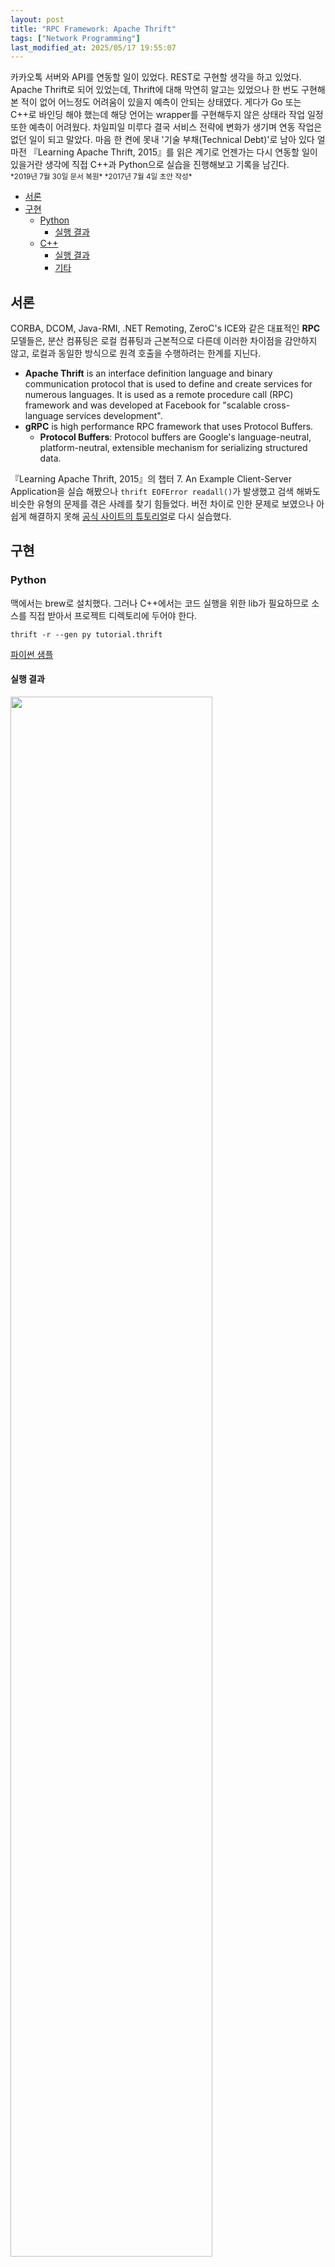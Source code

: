 ```yaml
---
layout: post
title: "RPC Framework: Apache Thrift"
tags: ["Network Programming"]
last_modified_at: 2025/05/17 19:55:07
---
```


<div class="message">
카카오톡 서버와 API를 연동할 일이 있었다. REST로 구현할 생각을 하고 있었다. Apache Thrift로 되어 있었는데, Thrift에 대해 막연히 알고는 있었으나 한 번도 구현해본 적이 없어 어느정도 어려움이 있을지 예측이 안되는 상태였다. 게다가 Go 또는 C++로 바인딩 해야 했는데 해당 언어는 wrapper를 구현해두지 않은 상태라 작업 일정 또한 예측이 어려웠다. 차일피일 미루다 결국 서비스 전략에 변화가 생기며 연동 작업은 없던 일이 되고 말았다. 마음 한 켠에 못내 '기술 부채(Technical Debt)'로 남아 있다 얼마전 『Learning Apache Thrift, 2015』를 읽은 계기로 언젠가는 다시 연동할 일이 있을거란 생각에 직접 C++과 Python으로 실습을 진행해보고 기록을 남긴다.
</div>

<small>
*2019년 7월 30일 문서 복원*  
*2017년 7월 4일 초안 작성*  
</small>

<!-- TOC -->

- [서론](#서론)
- [구현](#구현)
    - [Python](#python)
        - [실행 결과](#실행-결과)
    - [C++](#c)
        - [실행 결과](#실행-결과-1)
        - [기타](#기타)

<!-- /TOC -->

## 서론
CORBA, DCOM, Java-RMI, .NET Remoting, ZeroC's ICE와 같은 대표적인 **RPC** 모델들은, 분산 컴퓨팅은 로컬 컴퓨팅과 근본적으로 다른데 이러한 차이점을 감안하지 않고, 로컬과 동일한 방식으로 원격 호출을 수행하려는 한계를 지닌다.

- **Apache Thrift** is an interface definition language and binary communication protocol that is used to define and create services for numerous languages. It is used as a remote procedure call (RPC) framework and was developed at Facebook for "scalable cross-language services development".
- **gRPC** is high performance RPC framework that uses Protocol Buffers.
    - **Protocol Buffers**: Protocol buffers are Google's language-neutral, platform-neutral, extensible mechanism for serializing structured data.

『Learning Apache Thrift, 2015』의 챕터 7. An Example Client-Server Application을 실습 해봤으나 `thrift EOFError readall()`가 발생했고 검색 해봐도 비슷한 유형의 문제를 겪은 사례를 찾기 힘들었다. 버전 차이로 인한 문제로 보였으나 아쉽게 해결하지 못해 [공식 사이트의 튜토리얼](https://thrift.apache.org/tutorial/)로 다시 실습했다.

## 구현
### Python
맥에서는 brew로 설치했다. 그러나 C++에서는 코드 실행을 위한 lib가 필요하므로 소스를 직접 받아서 프로젝트 디렉토리에 두어야 한다.
```
thrift -r --gen py tutorial.thrift
```
[파이썬 샘플](https://thrift.apache.org/tutorial/py)

#### 실행 결과
<img src="http://likejazz.com/images/2017/thrift.png" width="80%">

### C++
[C++ 가이드](https://thrift.apache.org/tutorial/cpp)에는 빌드 방법이 따로 없어 CMake로 빌드를 진행해보았다. C++11 버전으로 설정해야 `error: no member named 'bind' in namespace 'std';` 오류가 발생하지 않으며, gen-cpp의 소스까지 모두 빌드해야 한다. `-lthrift` 플래그를 설정하지 않으면 `ld: symbol(s) not found for architecture x86_64` 심볼을 찾지 못한다. brew로 설치했다면 `/usr/local/include`에 thrift header가, `/usr/local/lib`에 동적 라이브러리(dylib)가 이미 들어있다. skeleton을 빌드에서 제외한 CMakeLists.txt의 전체 내용은 아래와 같다.

```cmake
cmake_minimum_required(VERSION 3.7)
project(thrift_official)

set(CMAKE_CXX_STANDARD 11)

set(SOURCE_FILES
        cpp/CppServer.cpp
        gen-cpp/Calculator.cpp
        gen-cpp/Calculator.h
        gen-cpp/shared_constants.cpp
        gen-cpp/shared_constants.h
        gen-cpp/shared_types.cpp
        gen-cpp/shared_types.h
        gen-cpp/SharedService.cpp
        gen-cpp/SharedService.h
        gen-cpp/tutorial_constants.cpp
        gen-cpp/tutorial_constants.h
        gen-cpp/tutorial_types.cpp
        gen-cpp/tutorial_types.h
        )

add_executable(thrift_official ${SOURCE_FILES})

set(LDFLAGS "-lthrift")
set(CMAKE_EXE_LINKER_FLAGS "${CMAKE_EXE_LINKER_FLAGS} ${LDFLAGS}")
```

#### 실행 결과
```bash
$ ./thrift_official 
Starting the server...
Incoming connection
        SocketInfo: <Host: ::1 Port: 60233>
        PeerHost: localhost
        PeerAddress: ::1
        PeerPort: 60233
```

#### 기타
CLion에서는 소스 파일이 비활성화 되는 문제가 있었는데, CMakeLists.txt를 임의로 만들어주고 프로젝트(.idea 디렉토리)를 삭제했다가 다시 오픈하니 잘 인식한다. 애초에 CMakeLists.txt가 없을때 imports로 열었는데, 이후에 파일을 만들었지만 자동으로 인식하지 못했다.